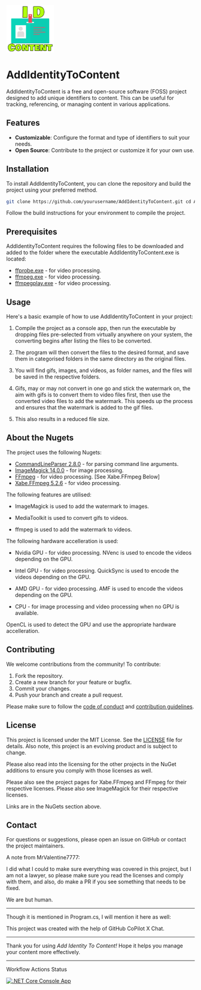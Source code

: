 ![Watermark](watermark.png)

# AddIdentityToContent

AddIdentityToContent is a free and open-source software (FOSS) project designed to add unique identifiers to content. This can be useful for tracking, referencing, or managing content in various applications.

## Features

- **Customizable**: Configure the format and type of identifiers to suit your needs.
- **Open Source**: Contribute to the project or customize it for your own use.

## Installation

To install AddIdentityToContent, you can clone the repository and build the project using your preferred method.

```bash
git clone https://github.com/yourusername/AddIdentityToContent.git cd AddIdentityToContent
```

Follow the build instructions for your environment to compile the project.

## Prerequisites

AddIdentityToContent requires the following files to be downloaded and added to the folder where the executable AddIdentityToContent.exe is located:

- [ffprobe.exe](https://www.ffmpeg.org/download.html) - for video processing.
- [ffmpeg.exe](https://www.ffmpeg.org/download.html) - for video processing.
- [ffmpegplay.exe](https://www.ffmpeg.org/download.html) - for video processing.

## Usage

Here's a basic example of how to use AddIdentityToContent in your project:

1. Compile the project as a console app, then run the executable by dropping files pre-selected from virtually anywhere on your system, the converting begins after listing the files to be converted.

1. The program will then convert the files to the desired format, and save them in categorised folders in the same directory as the original files.

1. You will find gifs, images, and videos, as folder names, and the files will be saved in the respective folders.

1. Gifs, may or may not convert in one go and stick the watermark on, the aim with gifs is to convert them to video files first, then use the converted video files to add the watermark. This speeds up the process and ensures that the watermark is added to the gif files.

1. This also results in a reduced file size.

## About the Nugets

The project uses the following Nugets:

- [CommandLineParser 2.8.0](https://www.nuget.org/packages/CommandLineParser/2.8.0) - for parsing command line arguments.
- [ImageMagick 14.0.0](https://www.nuget.org/packages/Magick.NET-Q16-AnyCPU/) - for image processing.
- [FFmpeg](https://www.ffmpeg.org/download.html) - for video processing. [See Xabe.FFmpeg Below]
- [Xabe.FFmpeg 5.2.6](https://www.nuget.org/packages/Xabe.FFmpeg) - for video processing.

The following features are utilised:

- ImageMagick is used to add the watermark to images.

- MediaToolkit is used to convert gifs to videos.

- ffmpeg is used to add the watermark to videos.

The following hardware accelleration is used:

- Nvidia GPU - for video processing. NVenc is used to encode the videos depending on the GPU.

- Intel GPU - for video processing. QuickSync is used to encode the videos depending on the GPU.

- AMD GPU - for video processing. AMF is used to encode the videos depending on the GPU.

- CPU - for image processing and video processing when no GPU is available.

OpenCL is used to detect the GPU and use the appropriate hardware accelleration.

## Contributing

We welcome contributions from the community! To contribute:

1. Fork the repository.
2. Create a new branch for your feature or bugfix.
3. Commit your changes.
4. Push your branch and create a pull request.

Please make sure to follow the [code of conduct](CODE_OF_CONDUCT.md) and [contribution guidelines](CONTRIBUTING.md).

## License

This project is licensed under the MIT License. See the [LICENSE](LICENSE.md) file for details.
Also note, this project is an evolving product and is subject to change.

Please also read into the licensing for the other projects in the NuGet additions to ensure you comply with those licenses as well.

Please also see the project pages for Xabe.FFmpeg and FFmpeg for their respective licenses.
Please also see ImageMagick for their respective licenses.

Links are in the NuGets section above.

## Contact

For questions or suggestions, please open an issue on GitHub or contact the project maintainers.

A note from MrValentine7777:

I did what I could to make sure everything was covered in this project, but I am not a lawyer, so please make sure you read the licenses and comply with them, and also, do make a PR if you see something that needs to be fixed.

We are but human.

---

Though it is mentioned in Program.cs, I will mention it here as well:

This project was created with the help of GitHub CoPilot X Chat.

---

Thank you for using _Add Identity To Content!_ Hope it helps you manage your content more effectively.

---

Workflow Actions Status

[![.NET Core Console App](https://github.com/MrValentine7777/Add-Identity-To-Content/actions/workflows/dotnet-desktop.yml/badge.svg?branch=master)](https://github.com/MrValentine7777/Add-Identity-To-Content/actions/workflows/dotnet-desktop.yml)